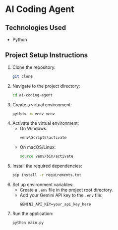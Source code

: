 # AI Coding Agent

## Technologies Used
- Python

## Project Setup Instructions
1. Clone the repository:
   ```bash
   git clone
    ```
2. Navigate to the project directory:
    ```bash
    cd ai-coding-agent
    ```
3. Create a virtual environment:
    ```bash
    python -m venv venv
    ```
4. Activate the virtual environment:
    - On Windows:
      ```bash
      venv\Scripts\activate
      ```
    - On macOS/Linux:
      ```bash
      source venv/bin/activate
      ```
5. Install the required dependencies:
    ```bash
    pip install -r requirements.txt
    ```
6. Set up environment variables:
   - Create a `.env` file in the project root directory.
    - Add your Gemini API key to the `.env` file:
      ```
      GEMINI_API_KEY=your_api_key_here
      ```
7. Run the application:
    ```bash
    python main.py
    ```